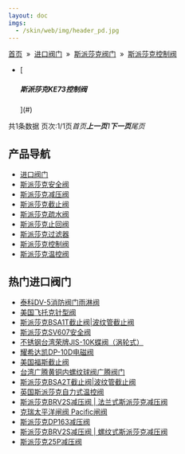 ```yaml
---
layout: doc
imgs:
  - /skin/web/img/header_pd.jpg
---
```


[首页](/)  »  [进口阀门](#)  »  [斯派莎克阀门](#)  »  [斯派莎克控制阀](#)

- [

  ##### 斯派莎克KE73控制阀

  ](#)

共1条数据 页次:1/1页*首页**上一页**1**下一页**尾页*

## 产品导航

- [进口阀门](#)
- [斯派莎克安全阀](#)
- [斯派莎克减压阀](#)
- [斯派莎克截止阀](#)
- [斯派莎克疏水阀](#)
- [斯派莎克止回阀](#)
- [斯派莎克过滤器](#)
- [斯派莎克控制阀](#)
- [斯派莎克温控阀](#)

## 热门进口阀门

- [泰科DV-5消防阀门雨淋阀](/valve/54.html '泰科DV-5消防阀门雨淋阀')
- [美国飞托克针型阀](/valve/70.html '美国飞托克针型阀')
- [斯派莎克BSA1T截止阀|波纹管截止阀](#)
- [斯派莎克SV607安全阀](#)
- [不锈钢台湾荣牌JIS-10K蝶阀（涡轮式）](/valve/55.html '不锈钢台湾荣牌JIS-10K蝶阀（涡轮式）')
- [耀希达凯DP-10D电磁阀](/valve/71.html '耀希达凯DP-10D电磁阀')
- [美国福斯截止阀](/valve/72.html '美国福斯截止阀')
- [台湾广腾黄铜内螺纹球阀广腾阀门](/valve/48.html '台湾广腾黄铜内螺纹球阀广腾阀门')
- [斯派莎克BSA2T截止阀|波纹管截止阀](#)
- [英国斯派莎克自力式温控阀](#)
- [斯派莎克BRV2S减压阀 | 法兰式斯派莎克减压阀](#)
- [克瑞太平洋闸阀 Pacific闸阀](/valve/25.html '克瑞太平洋闸阀 Pacific闸阀')
- [斯派莎克DP163减压阀](#)
- [斯派莎克BRV2S减压阀 | 螺纹式斯派莎克减压阀](#)
- [斯派莎克25P减压阀](#)

